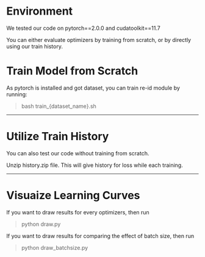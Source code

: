 # Environment
We tested our code on pytorch==2.0.0 and cudatoolkit==11.7

You can either evaluate optimizers by training from scratch, or by directly using our train history.
# Train Model from Scratch
As pytorch is installed and got dataset, you can train re-id module by running:

> bash train_{dataset_name}.sh
---

# Utilize Train History
You can also test our code without training from scratch.

Unzip history.zip file.
This will give history for loss while each training.

---
# Visuaize Learning Curves
If you want to draw results for every optimizers, then run

> python draw.py

If you want to draw results for comparing the effect of batch size, then run

> python draw_batchsize.py
